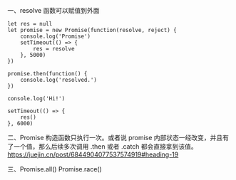 一、resolve 函数可以赋值到外面
```
let res = null
let promise = new Promise(function(resolve, reject) {
    console.log('Promise')
    setTimeout(() => {
        res = resolve
    }, 5000)
})

promise.then(function() {
	console.log('resolved.')
})

console.log('Hi!')

setTimeout(() => {
	res()
}, 6000)

```

二、Promise 构造函数只执行一次。或者说 promise 内部状态一经改变，并且有了一个值，那么后续多次调用 .then 或者 .catch 都会直接拿到该值。
https://juejin.cn/post/6844904077537574919#heading-19

三、Promise.all()   Promise.race()



